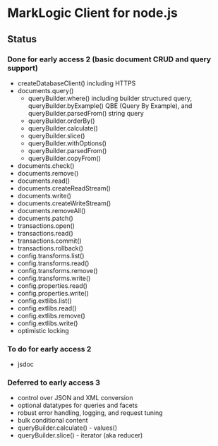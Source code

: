 # MarkLogic Client for node.js

## Status

### Done for early access 2 (basic document CRUD and query support)

* createDatabaseClient() including HTTPS
* documents.query()
    * queryBuilder.where() including builder structured query,
      queryBuilder.byExample() QBE (Query By Example), and
      queryBuilder.parsedFrom() string query
    * queryBuilder.orderBy()
    * queryBuilder.calculate()
    * queryBuilder.slice()
    * queryBuilder.withOptions()
    * queryBuilder.parsedFrom()
    * queryBuilder.copyFrom()
* documents.check()
* documents.remove()
* documents.read()
* documents.createReadStream()
* documents.write()
* documents.createWriteStream()
* documents.removeAll()
* documents.patch()
* transactions.open()
* transactions.read()
* transactions.commit()
* transactions.rollback()
* config.transforms.list()
* config.transforms.read()
* config.transforms.remove()
* config.transforms.write()
* config.properties.read()
* config.properties.write()
* config.extlibs.list()
* config.extlibs.read()
* config.extlibs.remove()
* config.extlibs.write()
* optimistic locking

### To do for early access 2

* jsdoc

### Deferred to early access 3

* control over JSON and XML conversion
* optional datatypes for queries and facets
* robust error handling, logging, and request tuning
* bulk conditional content
* queryBuilder.calculate() - values()
* queryBuilder.slice() - iterator (aka reducer)
